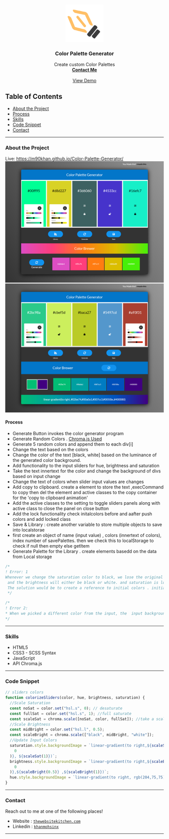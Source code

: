 <br />
<p align="center">
  <a href="https://www.thewebsitekitchen.com">
    <img src="img/favicon.png" alt="Logo" width="120" height="120">
  </a>

  <h3 align="center">Color Palette Generator</h3>

  <p align="center">
Create custom Color Palettes  <br />
    <a href="m90khan@gmail.com"><strong>Contact Me</strong></a>
    <br />
    <br />
    <a href="https://m90khan.github.io/Color-Palette-Generator/">View Demo</a>
    
   </p>
</p>

## Table of Contents

- [About the Project](#about-the-project)
- [Process](#process)
- [Skills](#skills)
- [Code Snippet](#code)
- [Contact](#Contact)

---

### About the Project

Live: https://m90khan.github.io/Color-Palette-Generator/
<img src="./img/overview.jpg">
<img src="./img/overview-extend.jpg">

#### Process

- Generate Button invokes the color generator program
- Generate Random Colors . <a href="https://gka.github.io/chroma.js/">Chroma.js Used </a>
- Generate 5 random colors and append them to each div[i]
- Change the text based on the colors
- Change the color of the text [black, white] based on the luminance of the generated color background.
- Add functionality to the input sliders for hue, brightness and saturation
- Take the text innertext for the color and change the background of divs based on input change
- Change the text of colors when slider input values are changes
- Add copy to clipboard. create a element to store the text ,execCommand to copy then del the element
  and active classes to the copy container for the 'copy to clipboard animation'
- Add the active classes to the setting to toggle sliders panels along with active class to close the panel on close button
- Add the lock functionality check initalcolors before and aafter push colors and add locked class
- Save & Library : create another variable to store multiple objects to save into localstorae
- first create an object of name (input value) , colors (innertext of colors), index number of savePalettes. then we check this to localStorage to check if null then empty else getItem
- Generate Palette for the Library . create elements basedd on the data from Local storage

```javascript
/*
! Error: 1
Whenever we change the saturation color to black, we lose the original color.
 and the brightness will either be black or white. and saturation is lost too. 
 The solution would be to create a reference to initial colors . initialcolors array to save colors
 */
```

```javascript
/*
! Error 2:
* When we picked a different color from the input, the  input background does not change
*/
```

---

### Skills

- HTML5
- CSS3 - SCSS Syntax
- JavaScript
- API Chroma.js

---

### Code Snippet

```javascript
// sliders colors
function colorizeSliders(color, hue, brightness, saturation) {
  //Scale Saturation
  const noSat = color.set("hsl.s", 0); // desaturate
  const fullSat = color.set("hsl.s", 1); //full saturate
  const scaleSat = chroma.scale([noSat, color, fullSat]); //take a scale out of it
  //Scale Brightness
  const midBright = color.set("hsl.l", 0.5);
  const scaleBright = chroma.scale(["black", midBright, "white"]);
  //Update Input Colors
  saturation.style.backgroundImage = `linear-gradient(to right,${scaleSat(
    0
  )}, ${scaleSat(1)})`;
  brightness.style.backgroundImage = `linear-gradient(to right,${scaleBright(
    0
  )},${scaleBright(0.5)} ,${scaleBright(1)})`;
  hue.style.backgroundImage = `linear-gradient(to right, rgb(204,75,75),rgb(204,204,75),rgb(75,204,75),rgb(75,204,204),rgb(75,75,204),rgb(204,75,204),rgb(204,75,75))`;
}
```

---

### Contact

Reach out to me at one of the following places!

- Website : <a href="https://thewebsitekitchen.com" target="_blank">`thewebsitekitchen.com`</a>
- Linkedin : <a href="https://de.linkedin.com/in/khanmohsinx" target="_blank">`khanmohsinx`</a>

---
